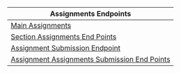 | Assignments Endpoints                                                                       |
| ------------------------------------------------------------------------------------------- |
| [Main Assignments](./AssignmentEndPoint.md)                                                 |
| [Section Assignments End Points](./SectionAssignmentEndPoint.md)                            |
| [Assignment Submission Endpoint](./assignmentSubmissionEndPoint.md)                         |
| [Assignment Assignments Submission End Points](./AssignmentAssignmentSubmissionEndPoint.md) |
